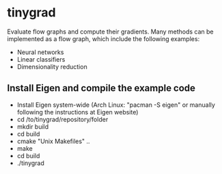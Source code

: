 # tinygrad
Evaluate flow graphs and compute their gradients. Many methods can be implemented as a flow graph, which include the following examples:
- Neural networks
- Linear classifiers
- Dimensionality reduction

## Install Eigen and compile the example code
- Install Eigen system-wide (Arch Linux: "pacman -S eigen" or manually following the instructions at Eigen website)
- cd /to/tinygrad/repository/folder
- mkdir build
- cd build
- cmake "Unix Makefiles" ..
- make
- cd build
- ./tinygrad

